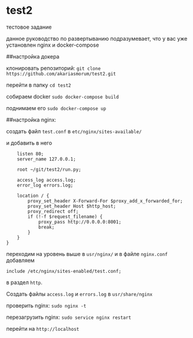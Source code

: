 # test2
тестовое задание

данное руководство по развертыванию подразумевает, что у вас уже установлен nginx и docker-compose

##настройка докера

клонировать репозиторий:
`git clone https://github.com/akariasmorum/test2.git`

перейти в папку
`cd test2`

собираем docker
`sudo docker-compose build`

поднимаем его
`sudo docker-compose up`

##настройка nginx:

создать файл `test.conf` в
`etc/nginx/sites-available/`

и добавить в него
```server {
    listen 80;
    server_name 127.0.0.1;
 
    root ~/git/test2/run.py;
  
    access_log access.log;
    error_log errors.log;

    location / {
        proxy_set_header X-Forward-For $proxy_add_x_forwarded_for;
        proxy_set_header Host $http_host;
        proxy_redirect off;
        if (!-f $request_filename) {
            proxy_pass http://0.0.0.0:8001;
            break;
        }
    }
}
```
переходим на уровень выше в
`usr/nginx/`
и в файле `nginx.conf` добавляем

`include /etc/nginx/sites-enabled/test.conf;`

в раздел `http`.

Cоздать файлы `access.log` и `errors.log` в
`usr/share/nginx`

проверить nginx:
`sudo nginx -t`

перезагрузить nginx:
`sudo service nginx restart`

перейти на `http://localhost`





